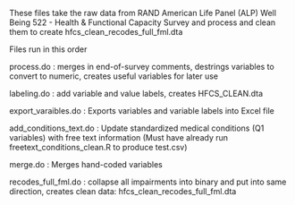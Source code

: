 
These files take the raw data from RAND American Life Panel (ALP) Well Being 522 - Health & Functional Capacity Survey and process and clean them to create hfcs_clean_recodes_full_fml.dta

Files run in this order 

process.do : merges in end-of-survey comments, destrings variables to convert to numeric, creates useful variables for later use 

labeling.do : add variable and value labels, creates HFCS_CLEAN.dta

export_varaibles.do : Exports variables and variable labels into Excel file 

add_conditions_text.do : Update standardized medical conditions (Q1 variables) with free text information (Must have already run freetext_conditions_clean.R to produce test.csv)

merge.do : Merges hand-coded variables 

recodes_full_fml.do : collapse all impairments into binary and put into same direction, creates clean data: hfcs_clean_recodes_full_fml.dta
